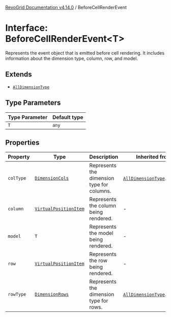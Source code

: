 [RevoGrid Documentation v4.14.0](README.md) / BeforeCellRenderEvent

# Interface: BeforeCellRenderEvent\<T\>

Represents the event object that is emitted before cell rendering.
It includes information about the dimension type, column, row, and model.

## Extends

- [`AllDimensionType`](Interface.AllDimensionType.md)

## Type Parameters

| Type Parameter | Default type |
| ------ | ------ |
| `T` | `any` |

## Properties

| Property | Type | Description | Inherited from | Defined in |
| ------ | ------ | ------ | ------ | ------ |
| `colType` | [`DimensionCols`](TypeAlias.DimensionCols.md) | Represents the dimension type for columns. | [`AllDimensionType`](Interface.AllDimensionType.md).`colType` | [src/types/interfaces.ts:769](https://github.com/revolist/revogrid/blob/2b1eda543a592a83efe8431f6a1b419eb9a6f193/src/types/interfaces.ts#L769) |
| `column` | [`VirtualPositionItem`](Interface.VirtualPositionItem.md) | Represents the column being rendered. | - | [src/types/interfaces.ts:712](https://github.com/revolist/revogrid/blob/2b1eda543a592a83efe8431f6a1b419eb9a6f193/src/types/interfaces.ts#L712) |
| `model` | `T` | Represents the model being rendered. | - | [src/types/interfaces.ts:722](https://github.com/revolist/revogrid/blob/2b1eda543a592a83efe8431f6a1b419eb9a6f193/src/types/interfaces.ts#L722) |
| `row` | [`VirtualPositionItem`](Interface.VirtualPositionItem.md) | Represents the row being rendered. | - | [src/types/interfaces.ts:717](https://github.com/revolist/revogrid/blob/2b1eda543a592a83efe8431f6a1b419eb9a6f193/src/types/interfaces.ts#L717) |
| `rowType` | [`DimensionRows`](TypeAlias.DimensionRows.md) | Represents the dimension type for rows. | [`AllDimensionType`](Interface.AllDimensionType.md).`rowType` | [src/types/interfaces.ts:764](https://github.com/revolist/revogrid/blob/2b1eda543a592a83efe8431f6a1b419eb9a6f193/src/types/interfaces.ts#L764) |
